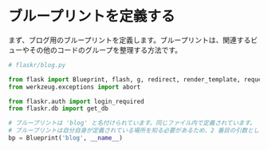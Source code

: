 # ブループリントを定義する

まず、ブログ用のブループリントを定義します。ブループリントは、関連するビューやその他のコードのグループを整理する方法です。

```python
# flaskr/blog.py

from flask import Blueprint, flash, g, redirect, render_template, request, url_for
from werkzeug.exceptions import abort

from flaskr.auth import login_required
from flaskr.db import get_db

# ブループリントは 'blog' と名付けられています。同じファイル内で定義されています。
# ブループリントは自分自身が定義されている場所を知る必要があるため、2 番目の引数として __name__ が渡されます。
bp = Blueprint('blog', __name__)
```
